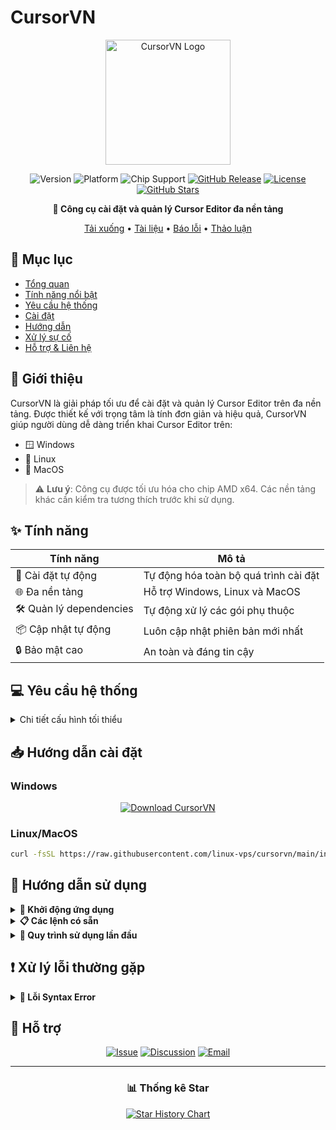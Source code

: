 # CursorVN 

<div align="center">

<img src="assets/logo.png" alt="CursorVN Logo" width="200"/>

![Version](https://img.shields.io/badge/version-0.0.1-blue.svg)
![Platform](https://img.shields.io/badge/platform-Windows%20|%20Linux%20|%20MacOS-lightgrey)
![Chip Support](https://img.shields.io/badge/chip-AMD%20x64-green)
[![GitHub Release](https://img.shields.io/github/v/release/linux-vps/cursorvn?color=orange)](https://github.com/linux-vps/cursorvn/releases)
[![License](https://img.shields.io/badge/License-MIT-yellow.svg)](LICENSE)
[![GitHub Stars](https://img.shields.io/github/stars/linux-vps/cursorvn?style=social)](https://github.com/linux-vps/cursorvn/stargazers)

**🚀 Công cụ cài đặt và quản lý Cursor Editor đa nền tảng**

[Tải xuống](#-hướng-dẫn-cài-đặt) • [Tài liệu](#-hướng-dẫn-sử-dụng) • [Báo lỗi](https://github.com/linux-vps/cursorvn/issues) • [Thảo luận](https://github.com/linux-vps/cursorvn/discussions)

</div>

## 📝 Mục lục
- [Tổng quan](#-giới-thiệu)
- [Tính năng nổi bật](#-tính-năng)
- [Yêu cầu hệ thống](#-yêu-cầu-hệ-thống)
- [Cài đặt](#-hướng-dẫn-cài-đặt)
- [Hướng dẫn](#-hướng-dẫn-sử-dụng)
- [Xử lý sự cố](#-xử-lý-lỗi-thường-gặp)
- [Hỗ trợ & Liên hệ](#-hỗ-trợ)

## 🚀 Giới thiệu

CursorVN là giải pháp tối ưu để cài đặt và quản lý Cursor Editor trên đa nền tảng. Được thiết kế với trọng tâm là tính đơn giản và hiệu quả, CursorVN giúp người dùng dễ dàng triển khai Cursor Editor trên:

- 🪟 Windows
- 🐧 Linux
- 🍎 MacOS

> ⚠️ **Lưu ý**: Công cụ được tối ưu hóa cho chip AMD x64. Các nền tảng khác cần kiểm tra tương thích trước khi sử dụng.

## ✨ Tính năng

<div align="center">

| Tính năng | Mô tả |
|-----------|--------|
| 🔄 Cài đặt tự động | Tự động hóa toàn bộ quá trình cài đặt |
| 🌐 Đa nền tảng | Hỗ trợ Windows, Linux và MacOS |
| 🛠️ Quản lý dependencies | Tự động xử lý các gói phụ thuộc |
| 📦 Cập nhật tự động | Luôn cập nhật phiên bản mới nhất |
| 🔒 Bảo mật cao | An toàn và đáng tin cậy |

</div>

## 💻 Yêu cầu hệ thống

<details>
<summary>Chi tiết cấu hình tối thiểu</summary>

| Hệ điều hành | Phiên bản | CPU | RAM | Dung lượng |
|--------------|-----------|-----|-----|------------|
| Windows | 10 trở lên | AMD x64 | 4GB | 1GB trống |
| Linux | Các bản phân phối phổ biến | AMD x64 | 4GB | 1GB trống |
| MacOS | 10.15 trở lên | AMD x64 | 4GB | 1GB trống |

</details>

## 📥 Hướng dẫn cài đặt

### Windows
<div align="center">
  
[![Download CursorVN](https://img.shields.io/badge/DOWNLOAD-CursorVN%20for%20Windows-blue?style=for-the-badge&logo=windows)](https://github.com/linux-vps/cursorvn/releases/download/latest/cursorvn_window.exe)

</div>

### Linux/MacOS
```bash
curl -fsSL https://raw.githubusercontent.com/linux-vps/cursorvn/main/install.sh | sudo bash
```

## 📖 Hướng dẫn sử dụng

<details>
<summary><b>🚀 Khởi động ứng dụng</b></summary>

- **Windows**: Chạy file `cursorvn_window.exe`
- **Linux/MacOS**: Mở terminal và gõ lệnh `cursorvn`
</details>

<details>
<summary><b>📋 Các lệnh có sẵn</b></summary>

| Lệnh | Chức năng |
|------|-----------|
| Status | Kiểm tra trạng thái đăng ký |
| Cài đặt | Cài đặt và kích hoạt dịch vụ |
| Gỡ cài đặt | Gỡ bỏ dịch vụ |
| Tạo mã mời | Tạo mã mời (+1 tuần/lượt mời) |
| Gia hạn dịch vụ | Gia hạn thời gian sử dụng |
| Chạy service | Khởi động lại dịch vụ |
| Sửa lỗi | Công cụ sửa lỗi tự động |

</details>

<details>
<summary><b>📝 Quy trình sử dụng lần đầu</b></summary>

### 1. Gia hạn dịch vụ
- Chọn "Gia hạn dịch vụ"
- Quét mã QR
- Chờ xác nhận

> 💡 **Mẹo**: Nếu giao diện không tự đóng, hãy chụp màn hình và kiểm tra lại bằng lệnh "Status"

### 2. Cài đặt dịch vụ
1. Đóng tất cả ứng dụng chính
2. Chọn "Cài đặt"
3. Đợi 5 giây
4. Mở lại ứng dụng chính

</details>

## ❗ Xử lý lỗi thường gặp

<details>
<summary><b>🔧 Lỗi Syntax Error</b></summary>

Nếu gặp lỗi:
```bash
sh: syntax error near unexpected token `('
```

**Giải pháp:**
```bash
# Cách 1
/bin/bash -c "$(curl -fsSL https://raw.githubusercontent.com/linux-vps/cursorvn/main/install.sh)"

# Cách 2
curl -fsSL https://raw.githubusercontent.com/linux-vps/cursorvn/main/install.sh | bash
```

</details>

## 💬 Hỗ trợ

<div align="center">

[![Issue](https://img.shields.io/badge/Báo_Lỗi-red?style=for-the-badge&logo=github)](https://github.com/linux-vps/cursorvn/issues)
[![Discussion](https://img.shields.io/badge/Thảo_Luận-blue?style=for-the-badge&logo=github)](https://github.com/linux-vps/cursorvn/discussions)
[![Email](https://img.shields.io/badge/Email-green?style=for-the-badge&logo=gmail)](mailto:support@cursorvn.com)

</div>

---

<div align="center">

### 📊 Thống kê Star

<a href="https://star-history.com/#linux-vps/cursorvn&Date">
 <picture>
   <source media="(prefers-color-scheme: dark)" srcset="https://api.star-history.com/svg?repos=linux-vps/cursorvn&type=Date&theme=dark" />
   <source media="(prefers-color-scheme: light)" srcset="https://api.star-history.com/svg?repos=linux-vps/cursorvn&type=Date" />
   <img alt="Star History Chart" src="https://api.star-history.com/svg?repos=linux-vps/cursorvn&type=Date" />
 </picture>
</a>

</div>